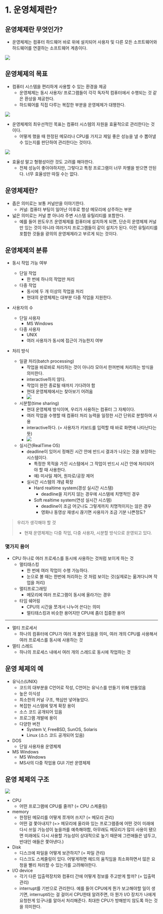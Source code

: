 # 1. 운영체제란?

## 운영체제란 무엇인가?
- 운영체제는 컴퓨터 하드웨어 바로 위에 설치되어 사용자 및 다른 모든 소프트웨어와 하드웨어를 연결하는 소프트웨어 계층이다.

![](https://i.imgur.com/vRAg2T9.png)

## 운영체제의 목표
- 컴퓨터 시스템을 편리하게 사용할 수 있는 환경을 제공
    - 운영체제는 동시 사용자/ 프로그램들이 각각 독자적 컴퓨터에서 수행되는 것 같은 환상을 제공한다.
    - 하드웨어를 직접 다루는 복잡한 부분을 운영체제가 대행한다.
    
![](https://i.imgur.com/lu6vwTz.png)

- 운영체제의 최우선적인 목표는 컴퓨터 시스템의 자원을 효율적으로 관리한다는 것이다.
    - 어떻게 했을 때 한정된 메모리나 CPU를 가지고 제일 좋은 성능을 낼 수 뽑아낼 수 있는지를 판단하여 관리한다는 것이다.

![](https://i.imgur.com/8aM1WiX.png)

- 효율성 말고 형평성이란 것도 고려를 해야한다.
    - 전체 성능이 좋아야하지만, 그렇다고 특정 프로그램이 너무 차별을 받으면 안된다. 너무 효율성만 따질 수는 없다.


## 운영체제란?
- 좁은 의미로는 보통 커널만을 이야기한다.
    - 커널: 컴퓨터 부팅이 일어난 이후로 항상 메모리에 상주하는 부분
- 넓은 의미로는 커널 뿐 아니라 주변 시스템 유틸리티를 포함한다.
    - 예를 들어 윈도우즈 운영체제를 컴퓨터에 설치하게 되면, 단순히 운영체제 커널만 있는 것이 아니라 여러가지 프로그램들이 같이 설치가 된다. 이런 유틸리티를 포함한 것들을 광의의 운영체제라고 부르게 되는 것이다.

## 운영체제의 분류
- 동시 작업 가능 여부
    - 단일 작업
        - 한 번에 하나의 작업만 처리
    - 다중 작업
        - 동시에 두 개 이상의 작업을 처리
        - 현대의 운영체제는 대부분 다중 작업을 지원한다.

- 사용자의 수 
    - 단일 사용자
        - MS Windows
    - 다중 사용자
        - UNIX
        - 여러 사용자가 동시에 접근이 가능한지 여부

- 처리 방식
    - 일괄 처리(batch processing)
        - 작업을 바로바로 처리하는 것이 아니라 모아서 한꺼번에 처리하는 방식을 의미한다.
        - interactive하지 않다.
        - 작업이 완전 종료될 때까지 기다려야 함
        - 현대 운영체제에서는 찾아보기 어려움
        - ![](https://i.imgur.com/w2BTvfj.png)
    - 시분할(time sharing)
        - 현대 운영체제 방식이며, 우리가 사용하는 컴퓨터 그 자체이다.
        - 여러 작업을 수행할 때 컴퓨터 처리 능력을 일정한 시간 단위로 분할하여 사용
        - interactive하다. (= 사용자가 키보드를 입력할 때 바로 화면에 나타난다는 뜻)
        - ![](https://i.imgur.com/9dDbGbr.png)
    - 실시간(RealTime OS)
        - deadline이 있어서 정해진 시간 안에 반드시 결과가 나오는 것을 보장하는 시스템이다.
            - 특정한 목적을 가진 시스템에서 그 작업이 반드시 시간 안에 처리되어야 할 때 사용한다. 
            - 예) 미사일 제어, 원자로/공장 제어
        - 실시간 시스템의 개념 확장
            - Hard realtime system(경성 실시간 시스템)
                - deadline을 지키지 않는 경우에 시스템에 치명적인 경우
            - Soft realtime system(연성 실시간 시스템)
                - deadline이 조금 어긋나도 그렇게까지 치명적이지는 않은 경우
                - 영화나 동영상 재생시 끊기면 사용자가 조금 기분 나쁜정도?
> 
> 우리가 생각해야 할 것
> - 현재 운영체제는 다중 작업, 다중 사용자, 시분할 방식으로 운영되고 있다.

### 몇가지 용어
- CPU 하나로 여러 프로세스를 동시에 사용하는 것처럼 보이게 하는 것
    - 멀티태스킹
        - 한 번에 여러 작업이 수행 가능하다.
        - 눈으로 볼 때는 한번에 처리하는 것 처럼 보이는 것(실제로는 옮겨다니며 작업을 처리)
    - 멀티프로그래밍
        - 메모리에 여러 프로그램이 동시에 올라가는 경우 
    - 타임 쉐어링
        - CPU의 시간을 쪼개서 나누어 쓴다는 의미 
        - 멀티태스킹과 비슷한 용어지만 CPU에 좀더 집중한 용어
---
- 멀티 프로세서 
    - 하나의 컴퓨터에 CPU가 여러 개 붙어 있음을 의미, 여러 개의 CPU를 사용해서 여러 프로세스를 동시에 사용하는 것
- 멀티 스레드 
    - 하나의 프로세스 내에서 여러 개의 스레드로 동시에 작업하는 것

## 운영 체제의 예
- 유닉스(UNIX)
    - 코드의 대부분을 C언어로 작성, C언어는 유닉스를 만들기 위해 만들었음
    - 높은 이식성
    - 최소한의 커널 구조, 핵심만 넣어놓았다.
    - 복잡한 시스템에 맞게 확장 용이
    - 소스 코드 공개되어 있음
    - 프로그램 개발에 용이
    - 다양한 버전
        - System V, FreeBSD, SunOS, Solaris
        - Linux (소스 코드 공개되어 있음)
- DOS
    - 단일 사용자용 운영체제
- MS Windows 
    - MS Windows 
    - MS사의 다중 작업용 GUI 기반 운영체제

## 운영 체제의 구조
![](https://i.imgur.com/rDBK88r.png)
- CPU
    - 어떤 프로그램에 CPU를 줄까? (= CPU 스케줄링)
- memory
    - 한정된 메모리를 어떻게 쪼개어 쓰지? (= 메모리 관리)
    - 어떤 걸 쫓아내지? (=> 메모리에 올라와 있는 프로그램중에 어떤 것이 미래에 다시 쓰일 가능성이 높을까를 예측해야함, 아무래도 메모리가 많이 사용이 됐으면 미래에도 다시 사용할 가능성이 상대적으로 높기 때문에 그런애들은 냅두고, 반대인 애들은 쫓아낸다.)
- Disk
    - 디스크에 파일을 어떻게 보관하지? (= 파일 관리)
    - 디스크도 스케줄링이 있다. 어떻게하면 헤드의 움직임을 최소화하면서 많은 요청을 빨리 처리할 수 있는가를 고려해야한다.
- I/O device
    - 각기 다른 입출력장치와 컴퓨터 간에 어떻게 정보를 주고받게 할까? (= 입출력 관리)
    - interrupt를 기반으로 관리한다. 예를 들어 CPU에게 뭔가 보고해야할 일이 생기면, interrupt라는 걸 걸어서 CPU한태 알려주면, 아 뭔가 I/O 장치가 나에게 요청한게 있구나를 알아서 처리해준다. 최대한 CPU가 방해받지 않도록 하는 것을 의미한다.
